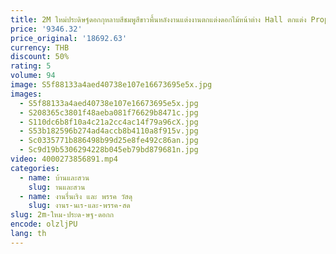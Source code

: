 ```yaml
---
title: 2M ใหม่ประดิษฐ์ดอกกุหลาบสีชมพูสีขาวพื้นหลังงานแต่งงานตกแต่งดอกไม้หน้าต่าง Hall ตกแต่ง Props
price: '9346.32'
price_original: '18692.63'
currency: THB
discount: 50%
rating: 5
volume: 94
image: S5f88133a4aed40738e107e16673695e5x.jpg
images:
  - S5f88133a4aed40738e107e16673695e5x.jpg
  - S208365c3801f48aeba081f76629b8471c.jpg
  - S110dc6b8f10a4c21a2cc4ac14f79a96cX.jpg
  - S53b182596b274ad4accb8b4110a8f915v.jpg
  - Sc0335771b886498b99d25e8fe492c86an.jpg
  - Sc9d19b5306294228b045eb79bd879681n.jpg
video: 4000273856891.mp4
categories:
  - name: บ้านและสวน
    slug: านและสวน
  - name: งานรื่นเริง และ พรรค วัสดุ
    slug: งานร-นเร-และ-พรรค-สด
slug: 2m-ใหม-ประด-ษฐ-ดอกก
encode: olzljPU
lang: th
---
```

  